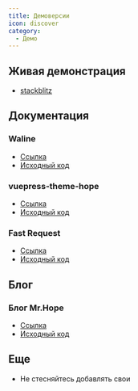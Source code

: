 ```yaml
---
title: Демоверсии
icon: discover
category:
  - Демо
---
```


## Живая демонстрация

- [stackblitz](https://stackblitz.com/fork/vuepress-theme-hope)

## Документация

### Waline

- [Ссылка][waline]
- [Исходный код](https://github.com/walinejs/waline)

### vuepress-theme-hope

- [Ссылка][vuepress-theme-hope]
- [Исходный код](https://github.com/vuepress-theme-hope/vuepress-theme-hope/tree/main/docs/theme)

### Fast Request

- [Ссылка][fast-request]
- [Исходный код](https://github.com/dromara/fast-request)

## Блог

### Блог Mr.Hope

- [Ссылка](https://mrhope.site)
- [Исходный код](https://github.com/Mister-Hope/Mister-Hope.github.io)

## Еще

- Не стесняйтесь добавлять свои

[vuepress-theme-hope]: https://vuepress-theme-hope.github.io/v2/
[waline]: https://waline.js.org/en/
[fast-request]: https://dromara.org/fast-request/en/

